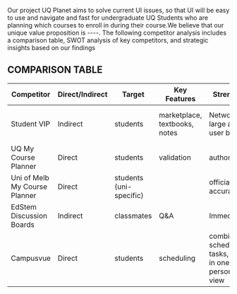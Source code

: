 Our project UQ Planet aims to solve current UI issues, so that UI will be easy to use and navigate and fast for undergraduate UQ Students who are planning which courses to enroll in during their course.We believe that our unique value proposition is ----. The following competitor analysis includes a comparison table, SWOT analysis of key competitors, and strategic insights based on our findings
## COMPARISON TABLE

| Competitor | Direct/Indirect | Target | Key Features | Strengths | Weaknesses |
|------------|----------------|--------|--------------|-----------|------------|
| Student VIP | Indirect | students | marketplace, textbooks, notes | Network, large active user base | focus is on commerce, not on academic |
| UQ My Course Planner | Direct | students | validation | authoritative | inflexible |
| Uni of Melb My Course Planner | Direct | students (uni-specific) |  | official, accurate | inflexible, isolated |
| EdStem Discussion Boards | Indirect | classmates | Q&A | Immediate | disorganized |
| Campusvue | Direct | students | scheduling | combines schedule, tasks, grade in one personal view | not tailored to specific uni degree prerequisites |

